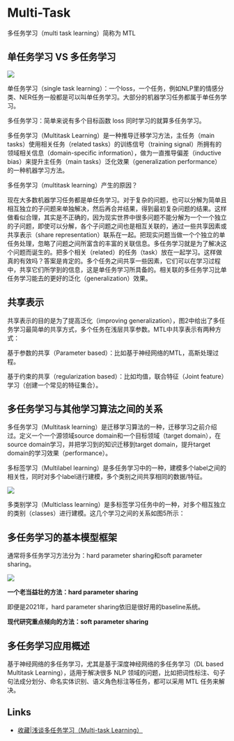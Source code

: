 # Multi-Task

多任务学习（multi task learning）简称为 MTL

## 单任务学习 VS 多任务学习

![](https://pic2.zhimg.com/80/v2-fe9026815104589c22322fe33ae2a601_720w.jpg)

单任务学习（single task learning）：一个loss，一个任务，例如NLP里的情感分类、NER任务一般都是可以叫单任务学习。大部分的机器学习任务都属于单任务学习。

多任务学习：简单来说有多个目标函数 loss 同时学习的就算多任务学习。

多任务学习（Multitask Learning）是一种推导迁移学习方法，主任务（main tasks）使用相关任务（related tasks）的训练信号（training signal）所拥有的领域相关信息（domain-specific information），做为一直推导偏差（inductive bias）来提升主任务（main tasks）泛化效果（generalization performance）的一种机器学习方法。

多任务学习（multitask learning）产生的原因？

现在大多数机器学习任务都是单任务学习。对于复杂的问题，也可以分解为简单且相互独立的子问题来单独解决，然后再合并结果，得到最初复杂问题的结果。这样做看似合理，其实是不正确的，因为现实世界中很多问题不能分解为一个一个独立的子问题，即使可以分解，各个子问题之间也是相互关联的，通过一些共享因素或共享表示（share representation）联系在一起。把现实问题当做一个个独立的单任务处理，忽略了问题之间所富含的丰富的关联信息。多任务学习就是为了解决这个问题而诞生的。把多个相关（related）的任务（task）放在一起学习。这样做真的有效吗？答案是肯定的。多个任务之间共享一些因素，它们可以在学习过程中，共享它们所学到的信息，这是单任务学习所具备的。相关联的多任务学习比单任务学习能去的更好的泛化（generalization）效果。

## 共享表示

共享表示的目的是为了提高泛化（improving generalization），图2中给出了多任务学习最简单的共享方式，多个任务在浅层共享参数。MTL中共享表示有两种方式：

基于参数的共享（Parameter based）：比如基于神经网络的MTL，高斯处理过程。

基于约束的共享（regularization based）：比如均值，联合特征（Joint feature）学习（创建一个常见的特征集合）。

## 多任务学习与其他学习算法之间的关系

多任务学习（Multitask learning）是迁移学习算法的一种，迁移学习之前介绍过。定义一个一个源领域source domain和一个目标领域（target domain），在source domain学习，并把学习到的知识迁移到target domain，提升target domain的学习效果（performance）。

多标签学习（Multilabel learning）是多任务学习中的一种，建模多个label之间的相关性，同时对多个label进行建模，多个类别之间共享相同的数据/特征。

![](https://pic2.zhimg.com/80/v2-ac2579934ee805c8a7fbac8ff5cb3c31_720w.png)

多类别学习（Multiclass learning）是多标签学习任务中的一种，对多个相互独立的类别（classes）进行建模。这几个学习之间的关系如图5所示：

##  多任务学习的基本模型框架

通常将多任务学习方法分为：hard parameter sharing和soft parameter sharing。

![](https://pic2.zhimg.com/80/v2-cedb49f4bbf82f3f6c88a5f3840a6a91_720w.jpg)

**一个老当益壮的方法：hard parameter sharing**

即便是2021年，hard parameter sharing依旧是很好用的baseline系统。

**现代研究重点倾向的方法：soft parameter sharing**

## 多任务学习应用概述

基于神经网络的多任务学习，尤其是基于深度神经网络的多任务学习（DL based Multitask Learning），适用于解决很多 NLP 领域的问题，比如把词性标注、句子句法成分划分、命名实体识别、语义角色标注等任务，都可以采用 MTL 任务来解决。

## Links

- [收藏|浅谈多任务学习（Multi-task Learning）](https://zhuanlan.zhihu.com/p/348873723)